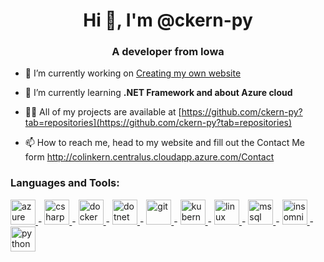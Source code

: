 <h1 align="center">Hi 👋, I'm @ckern-py</h1>
<h3 align="center">A developer from Iowa</h3>

- 🔭 I’m currently working on [Creating my own website](https://github.com/ckern-py/CK_Website_2024)

- 🌱 I’m currently learning **.NET Framework and about Azure cloud**

- 👨‍💻 All of my projects are available at [https://github.com/ckern-py?tab=repositories](https://github.com/ckern-py?tab=repositories)

- 📫 How to reach me, head to my website and fill out the Contact Me form http://colinkern.centralus.cloudapp.azure.com/Contact

<h3 align="left">Languages and Tools:</h3>
<p align="left"> <a href="https://azure.microsoft.com/en-in/" target="_blank" rel="noreferrer"> <img alt="azure" width="40" height="40"/> 
  <a> - </a> 
  <a href="https://www.w3schools.com/cs/" target="_blank" rel="noreferrer"> <img alt="csharp" width="40" height="40"/> 
 <a> - </a> 
  <a href="https://www.docker.com/" target="_blank" rel="noreferrer"> <img alt="docker" width="40" height="40"/> 
  <a> - </a> 
  <a href="https://dotnet.microsoft.com/" target="_blank" rel="noreferrer"> <img alt="dotnet" width="40" height="40"/> 
 <a> - </a> 
  <a href="https://git-scm.com/" target="_blank" rel="noreferrer"> <img  alt="git" width="40" height="40"/> 
  <a> - </a> 
  <a href="https://kubernetes.io" target="_blank" rel="noreferrer"> <img alt="kubernetes" width="40" height="40"/> 
  <a> - </a> 
  <a href="https://www.linux.org/" target="_blank" rel="noreferrer"> <img alt="linux" width="40" height="40"/> 
 <a> - </a> 
  <a href="https://www.microsoft.com/en-us/sql-server" target="_blank" rel="noreferrer"> <img alt="mssql" width="40" height="40"/> 
 <a> - </a> 
  <a href="https://insomnia.rest/" target="_blank" rel="noreferrer"> <img  alt="insomnia" width="40" height="40"/> 
  <a> - </a> 
  <a href="https://www.python.org" target="_blank" rel="noreferrer"> <img alt="python" width="40" height="40"/> 
  </a> </p>

